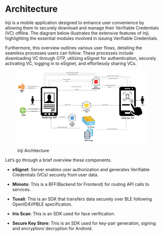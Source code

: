 # Architecture

Inji is a mobile application designed to enhance user convenience by allowing them to securely download and manage their Verifiable Credentials (VC) offline. The diagram below illustrates the extensive features of Inji, highlighting the essential modules involved in issuing Verifiable Credentials.

Furthermore, this overview outlines various user flows, detailing the seamless processes users can follow. These processes include downloading VC through OTP, utilizing eSignet for authentication, securely activating VC, logging in to eSignet, and effortlessly sharing VCs.

<figure><img src="../.gitbook/assets/inji_architecture_diagram.png" alt=""><figcaption><p>Inji Architecture</p></figcaption></figure>



Let’s go through a brief overview these components. 

* **eSignet**: Server enables user authorization and generates Verifiable Credentials (VCs) securely from user data.

* **Mimoto**:  This is a BFF(Backend for Frontend) for routing API calls to services.

* **Tuvali**: This is an SDK that transfers data securely over BLE following OpenID4VPBLE specification.

* **Iris Scan**: This is an SDK used for face verification.

* **Secure Key Store**:  This is an SDK used for key-pair generation, signing and encryption/ decryption for Android.


